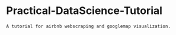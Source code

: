 # Practical-DataScience-Tutorial
    A tutorial for airbnb webscraping and googlemap visualization.
